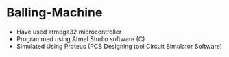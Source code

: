 # Balling-Machine

* Have used atmega32 microcontroller 
* Programmed using Atmel Studio software (C)
* Simulated Using Proteus (PCB Designing tool Circuit Simulator Software)
